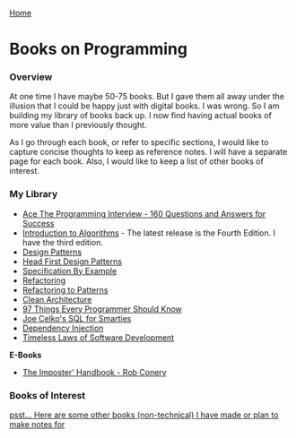 [Home](../)

# Books on Programming

### Overview

At one time I have maybe 50-75 books. But I gave them all away under the illusion that I could be happy just with digital books. I was wrong. So I am building my library of books back up. I now find having actual books of more value than I previously thought.

As I go through each book, or refer to specific sections, I would like to capture concise thoughts to keep as reference notes. I will have a separate page for each book. Also, I would like to keep a list of other books of interest.

### My Library

- [Ace The Programming Interview - 160 Questions and Answers for Success](https://www.amazon.com/Ace-Programming-Interview-Questions-Answers/dp/111851856X/ref=sr_1_1?crid=3QRJJ9DCIJ26O&keywords=Ace+The+Programming+Interview+-+160+Questions+and+Answers+for+Success&qid=1647956833&sprefix=ace+the+programming+interview+-+160+questions+and+answers+for+success%2Caps%2C116&sr=8-1)
- [Introduction to Algorithms](https://www.amazon.com/Introduction-Algorithms-fourth-Thomas-Cormen/dp/026204630X/ref=sr_1_1?crid=1PKPRHU1P9BTG&keywords=introduction+to+algorithms&qid=1647956896&s=books&sprefix=Introduction+to+Algorithms%2Cstripbooks%2C120&sr=1-1) - The latest release is the Fourth Edition. I have the third edition.
- [Design Patterns](https://www.amazon.com/Design-Patterns-Elements-Reusable-Object-Oriented/dp/0201633612/ref=sr_1_3?crid=33WWD85YK2ZD2&keywords=Design+Patterns&qid=1647956990&s=books&sprefix=design+patterns%2Cstripbooks%2C120&sr=1-3)
- [Head First Design Patterns](https://www.amazon.com/Head-First-Design-Patterns-Object-Oriented/dp/149207800X/ref=sr_1_1?crid=1P18JV5VLQWVT&keywords=Head+First+Design+Patterns&qid=1648071975&sprefix=head+first+design+patterns%2Caps%2C110&sr=8-1)
- [Specification By Example](https://www.amazon.com/Specification-Example-Successful-Deliver-Software/dp/1617290084/ref=sr_1_1?crid=3O4ZPGZ1C6JR3&keywords=Specification+By+Example&qid=1648072008&sprefix=specification+by+example%2Caps%2C111&sr=8-1)
- [Refactoring](https://www.amazon.com/Refactoring-Improving-Existing-Addison-Wesley-Signature/dp/0134757599/ref=sr_1_1?crid=1SL1KBP11T5MD&keywords=Refactoring&qid=1648072027&sprefix=refactoring%2Caps%2C136&sr=8-1)
- [Refactoring to Patterns](https://www.amazon.com/Refactoring-Patterns-Joshua-Kerievsky/dp/0321213351/ref=sr_1_1?crid=XBK582FEJJWY&keywords=refactoring+to+patterns&qid=1648072050&sprefix=Refactoring+to+Patterns%2Caps%2C123&sr=8-1)
- [Clean Architecture](https://www.amazon.com/Clean-Architecture-Craftsmans-Software-Structure/dp/0134494164/ref=sr_1_1?crid=2N59LMIGTYR10&keywords=Clean+Architecture&qid=1648072074&sprefix=clean+architecture%2Caps%2C114&sr=8-1)
- [97 Things Every Programmer Should Know](https://www.amazon.com/Things-Every-Programmer-Should-Know/dp/0596809484/ref=sr_1_1?crid=1UU5SZCIITQE2&keywords=97+Things+Every+Programmer+Should+Know&qid=1648072096&sprefix=97+things+every+programmer+should+know%2Caps%2C120&sr=8-1)
- [Joe Celko's SQL for Smarties](https://www.amazon.com/Joe-Celkos-SQL-Smarties-Programming/dp/0128007613/ref=sr_1_1?crid=2T8KOHGVE8RKD&keywords=Joe+Celko%27s+SQL+for+Smarties&qid=1648072126&sprefix=joe+celko%27s+sql+for+smarties%2Caps%2C107&sr=8-1)
- [Dependency Injection](https://www.amazon.com/Dependency-Injection-Principles-Practices-Patterns/dp/161729473X/ref=sr_1_1_sspa?crid=RKNHMGUJO6CF&keywords=Dependency+Injection&qid=1648072148&sprefix=dependency+injection%2Caps%2C110&sr=8-1-spons&psc=1&spLa=ZW5jcnlwdGVkUXVhbGlmaWVyPUFBSVlIQlE2SEQ4NUEmZW5jcnlwdGVkSWQ9QTA4NTAzMzIzSTY4MVBNUkc3SFRUJmVuY3J5cHRlZEFkSWQ9QTAyNzM4Njc5VDIxNVJMSEJLN0Qmd2lkZ2V0TmFtZT1zcF9hdGYmYWN0aW9uPWNsaWNrUmVkaXJlY3QmZG9Ob3RMb2dDbGljaz10cnVl)
- [Timeless Laws of Software Development](https://www.amazon.com/Timeless-Software-Development-Jerry-Fitzpatrick/dp/099933560X/ref=sr_1_1?crid=3Q6ETOY8YM7XY&keywords=Timeless+Laws+of+Software+Development&qid=1648072172&sprefix=timeless+laws+of+software+development%2Caps%2C128&sr=8-1)

**E-Books**

- [The Imposter' Handbook - Rob Conery](https://bigmachine.io/products/the-imposters-handbook/)

### Books of Interest

[psst... Here are some other books (non-technical) I have made or plan to make notes for](./non-technical/)

